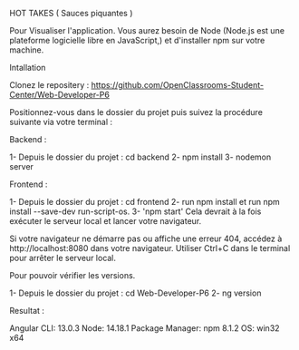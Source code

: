 HOT TAKES  ( Sauces piquantes )

Pour Visualiser l'application. Vous aurez besoin de Node (Node.js est une plateforme logicielle libre en JavaScript,) et d'installer npm sur votre machine.

Intallation

Clonez le repositery : https://github.com/OpenClassrooms-Student-Center/Web-Developer-P6

Positionnez-vous dans le dossier du projet puis suivez la procédure suivante via votre terminal :

Backend :

1- Depuis le dossier du projet : cd backend
2- npm install
3- nodemon server


Frontend :

1- Depuis le dossier du projet : cd frontend
2- run npm install et run npm install --save-dev run-script-os. 
3- 'npm start'
Cela devrait à la fois exécuter le serveur local et lancer votre navigateur.

Si votre navigateur ne démarre pas ou affiche une erreur 404, accédez à http://localhost:8080 dans votre navigateur.
Utiliser Ctrl+C dans le terminal pour arrêter le serveur local. 


Pour pouvoir vérifier les versions.

1- Depuis le dossier du projet : cd Web-Developer-P6
2-  ng version

Resultat : 

Angular CLI: 13.0.3
Node: 14.18.1
Package Manager: npm 8.1.2
OS: win32 x64

